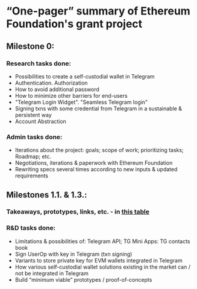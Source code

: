 # “One-pager” summary of Ethereum Foundation's grant project 

## Milestone 0: 
### Research tasks done:
- Possibilities to create a self-custodial wallet in Telegram
- Authentication. Authorization
- How to avoid additional password 
- How to minimize other barriers for end-users
- "Telegram Login Widget". "Seamless Telegram login"
- Signing txns with some credential from Telegram in a sustainable & persistent way
- Account Abstraction 
### Admin tasks done:
- Iterations about the project: goals; scope of work; prioritizing tasks; Roadmap; etc. 
- Negotiations, iterations & paperwork with Ethereum Foundation 
- Rewriting specs several times according to new inputs & updated requirements 

## Milestones 1.1. & 1.3.: 
### Takeaways, prototypes, links, etc. - in [this table](/docs/overview.md) 
### R&D tasks done:
- Limitations & possibilities of: Telegram API; TG Mini Apps: TG contacts book
- Sign UserOp with key in Telegram (txn signing) 
- Variants to store private key for EVM wallets integrated in Telegram
- How various self-custodial wallet solutions existing in the market can / not be integrated in Telegram 
- Build “minimum viable” prototypes / proof-of-concepts 




